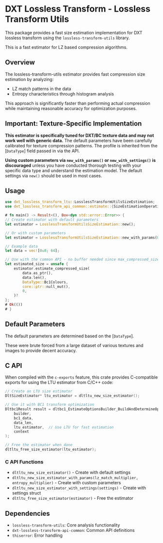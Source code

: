 # DXT Lossless Transform - Lossless Transform Utils

This package provides a fast size estimation implementation for DXT lossless transform using the `lossless-transform-utils` library.

This is a fast estimator for LZ based compression algorithms.

## Overview

The lossless-transform-utils estimator provides fast compression size estimation by analyzing:

- LZ match patterns in the data
- Entropy characteristics through histogram analysis

This approach is significantly faster than performing actual compression while maintaining
reasonable accuracy for optimization purposes.

## Important: Texture-Specific Implementation

**This estimator is specifically tuned for DXT/BC texture data and may not work well with generic data.**
The default parameters have been carefully calibrated for texture compression patterns.
The profile is inherited from the [`DataType`] field passed in via the API.

**Using custom parameters via `new_with_params()` or `new_with_settings()` is discouraged** unless you have conducted thorough testing with your specific data type and understand the estimation model. The default settings via `new()` should be used in most cases.

## Usage

```rust
use dxt_lossless_transform_ltu::LosslessTransformUtilsSizeEstimation;
use dxt_lossless_transform_api_common::estimate::{SizeEstimationOperations, DataType};

# fn main() -> Result<(), Box<dyn std::error::Error>> {
// Create estimator with default parameters
let estimator = LosslessTransformUtilsSizeEstimation::new();

// Or with custom parameters
let estimator = LosslessTransformUtilsSizeEstimation::new_with_params(0.6, 1.2);

// Example data
let data = vec![0u8; 64];

// Use with the common API - no buffer needed since max_compressed_size is always 0
let estimated_size = unsafe {
    estimator.estimate_compressed_size(
        data.as_ptr(),
        data.len(),
        DataType::Bc1Colours,
        core::ptr::null_mut(),
        0,
    )?
};
# Ok(())
# }
```

## Default Parameters

The default parameters are determined based on the [`DataType`].

These were brute forced from a large dataset of various textures and images to provide decent accuracy.

## C API

When compiled with the `c-exports` feature, this crate provides C-compatible exports for using the LTU estimator from C/C++ code:

```c
// Create an LTU size estimator
DltSizeEstimator* ltu_estimator = dltltu_new_size_estimator();

// Use it with BC1 transform optimization
Dltbc1Result result = dltbc1_EstimateOptionsBuilder_BuildAndDetermineOptimal(
    builder,
    bc1_data,
    data_len,
    ltu_estimator,  // Use LTU for fast estimation
    context
);

// Free the estimator when done
dltltu_free_size_estimator(ltu_estimator);
```

### C API Functions

- `dltltu_new_size_estimator()` - Create with default settings
- `dltltu_new_size_estimator_with_params(lz_match_multiplier, entropy_multiplier)` - Create with custom parameters
- `dltltu_new_size_estimator_with_settings(settings)` - Create with settings struct
- `dltltu_free_size_estimator(estimator)` - Free the estimator

## Dependencies

- `lossless-transform-utils`: Core analysis functionality
- `dxt-lossless-transform-api-common`: Common API definitions
- `thiserror`: Error handling

